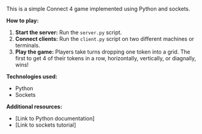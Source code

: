 This is a simple Connect 4 game implemented using Python and sockets.

**How to play:**
1. **Start the server:** Run the `server.py` script.
2. **Connect clients:** Run the `client.py` script on two different machines or terminals.
3. **Play the game:** Players take turns dropping one token into a grid. The first to get 4 of their tokens in a row, horizontally, vertically, or diagnally, wins!

**Technologies used:**
* Python
* Sockets

**Additional resources:**
* [Link to Python documentation]
* [Link to sockets tutorial]
